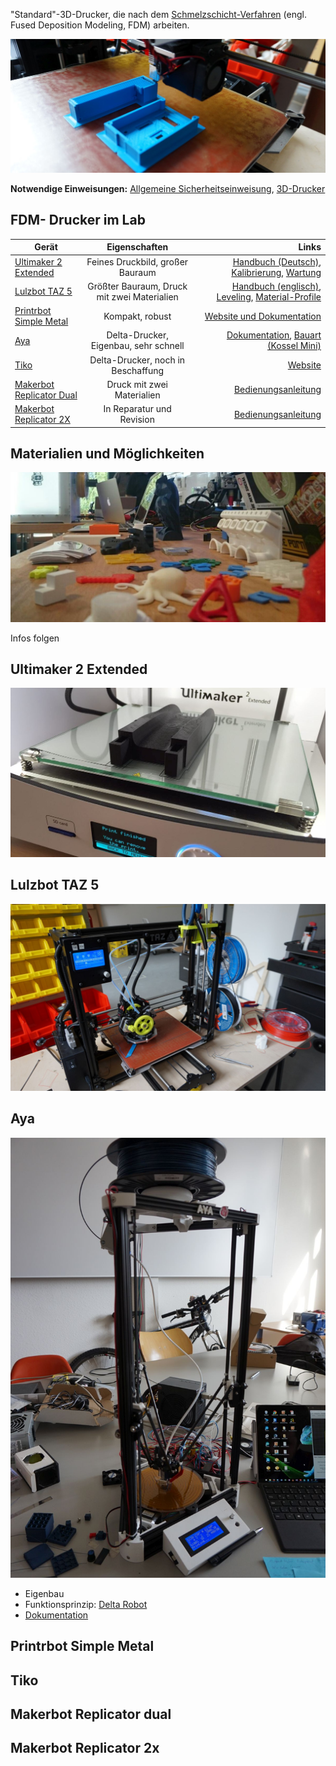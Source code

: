 "Standard"-3D-Drucker, die nach dem [Schmelzschicht-Verfahren](https://de.wikipedia.org/wiki/Fused_Deposition_Modeling) (engl. Fused Deposition Modeling, FDM) arbeiten.  

![3D-Druck, laufend](img_3d-drucker/fdm.jpg)

**Notwendige Einweisungen:** [Allgemeine Sicherheitseinweisung](!Regeln/Allgemeine_Sicherheitseinweisung), [3D-Drucker](!Regeln/Einweisung_3D-Drucker)

## FDM- Drucker im Lab

Gerät |  Eigenschaften  | Links
------|:---------------:|------:
[Ultimaker 2 Extended](#um2e) | Feines Druckbild, großer Bauraum | [Handbuch (Deutsch)](https://ultimaker.com/download/3345/UserManual-UM2Extended-v1-DE.pdf), [Kalibrierung](https://ultimaker.com/en/resources/168-calibration), [Wartung](https://ultimaker.com/en/resources/174-cleaning-the-glass-plate)
[Lulzbot TAZ 5](#taz5) | Größter Bauraum, Druck mit zwei Materialien | [Handbuch (englisch)](http://download.lulzbot.com/TAZ/5.0_0.5noz/documentation/Manual/9780989378475_interior.pdf), [Leveling](https://www.youtube.com/watch?v=EdB8jbXFfns), [Material-Profile](https://www.lulzbot.com/taz-cura-profiles)
[Printrbot Simple Metal](#pbsm) | Kompakt, robust | [Website und Dokumentation](http://printrbot.com/project/simple-metal/)
[Aya](#aya) | Delta-Drucker, Eigenbau, sehr schnell |  [Dokumentation](!Projekte/Aya), [Bauart (Kossel Mini)](http://reprap.org/wiki/Kossel)
[Tiko](#tiko) | Delta-Drucker, noch in Beschaffung | [Website](https://www.tiko3d.com/) |
[Makerbot Replicator Dual](#mbrep) | Druck mit zwei Materialien | [Bedienungsanleitung](http://support.makerbot.com/learn/earlier-products/replicator-original)
[Makerbot Replicator 2X](#mbrep) | In Reparatur und Revision |  [Bedienungsanleitung](https://eu.makerbot.com/fileadmin/Inhalte/Support/Manuals/Quick_Start_Guides/MakerBot_Replicator2X_UserManual_Ger.pdf)

## Materialien und Möglichkeiten

![3D-Drucke](img_3d-drucker/prints.jpg)

Infos folgen

## Ultimaker 2 Extended <a name="um2e"></a>
![](img_3d-drucker/um2e.JPG)

## Lulzbot TAZ 5 <a name="taz5"></a>
![](img_3d-drucker/taz5.JPG)

## Aya <a name="aya"></a>
![](img_3d-drucker/aya.JPG)

- Eigenbau
- Funktionsprinzip: [Delta Robot](https://en.wikipedia.org/wiki/Delta_robot)
- [Dokumentation](!Projekte/Aya)


## Printrbot Simple Metal <a name="pbsm"></a>

## Tiko <a name="tiko"></a>

## Makerbot Replicator dual <a name="mbrep"></a>


## Makerbot Replicator 2x <a name="mbrep2x"></a>

